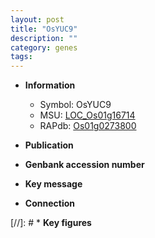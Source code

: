 ```yaml
---
layout: post
title: "OsYUC9"
description: ""
category: genes
tags: 
---
```


* **Information**  
    + Symbol: OsYUC9  
    + MSU: [LOC_Os01g16714](http://rice.uga.edu/cgi-bin/ORF_infopage.cgi?orf=LOC_Os01g16714)  
    + RAPdb: [Os01g0273800](http://rapdb.dna.affrc.go.jp/viewer/gbrowse_details/irgsp1?name=Os01g0273800)  

* **Publication**  

* **Genbank accession number**  

* **Key message**  

* **Connection**  

[//]: # * **Key figures**  


